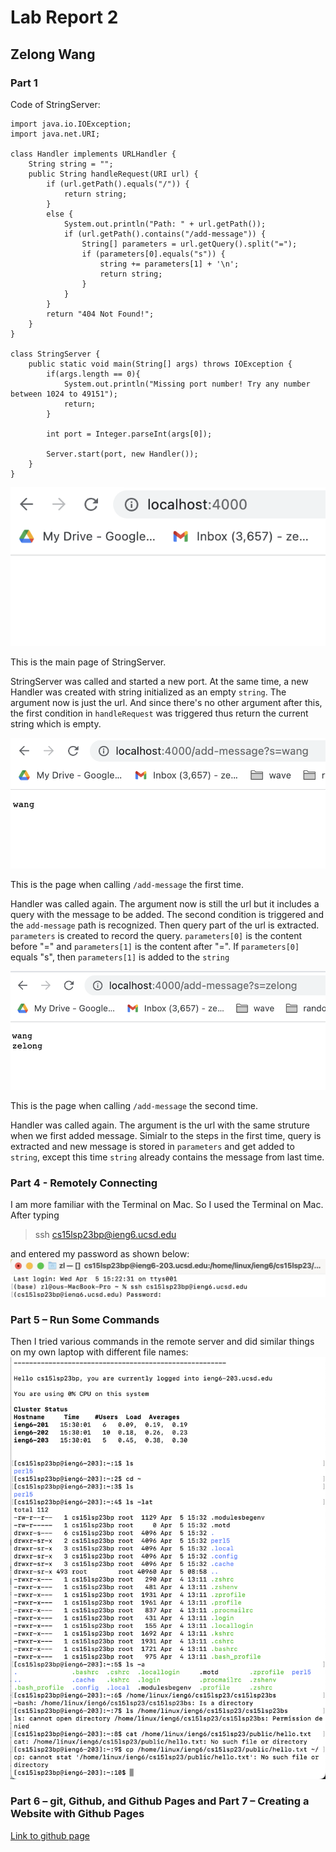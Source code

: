 # Lab Report 2
## Zelong Wang

### Part 1
Code of StringServer:
```
import java.io.IOException;
import java.net.URI;

class Handler implements URLHandler {
    String string = "";
    public String handleRequest(URI url) {
        if (url.getPath().equals("/")) {
            return string;
        } 
        else {
            System.out.println("Path: " + url.getPath());
            if (url.getPath().contains("/add-message")) {
                String[] parameters = url.getQuery().split("=");
                if (parameters[0].equals("s")) {
                    string += parameters[1] + '\n';
                    return string;
                }
            }
        }
        return "404 Not Found!";
    }
}

class StringServer {
    public static void main(String[] args) throws IOException {
        if(args.length == 0){
            System.out.println("Missing port number! Try any number between 1024 to 49151");
            return;
        }

        int port = Integer.parseInt(args[0]);

        Server.start(port, new Handler());
    }
}
```

![main page](stringserver1.png)

This is the main page of StringServer.

StringServer was called and started a new port. At the same time, a new Handler was created with string initialized as an empty ```string```. The argument now is just the url. And since there's no other argument after this, the first condition in ```handleRequest``` was triggered thus return the current string which is empty.

![first add-message page](stringserver2.png)

This is the page when calling ```/add-message``` the first time.

 Handler was called again. The argument now is still the url but it includes a query with the message to be added. The second condition is triggered and the ```add-message``` path is recognized. Then query part of the url is extracted. ```parameters``` is created to record the query. ```parameters[0]``` is the content before "=" and ```parameters[1]``` is the content after "=". If ```parameters[0]``` equals "s", then ```parameters[1]``` is added to the ```string```

![second add-message page](stringserver3.png)

This is the page when calling ```/add-message``` the second time.

Handler was called again. The argument is the url with the same struture when we first added message. Simialr to the steps in the first time, query is extracted and new message is stored in ```parameters``` and get added to ```string```, except this time ```string``` already contains the message from last time.



### Part 4 - Remotely Connecting
I am more familiar with the Terminal on Mac. So I used the Terminal on Mac. \
After typing 
> ssh cs15lsp23bp@ieng6.ucsd.edu

and entered my password as shown below:
![login remote server](password.png)

### Part 5 – Run Some Commands
Then I tried various commands in the remote server and did similar things on my own laptop with different file names:
![navigation](navigation.png)

### Part 6 – git, Github, and Github Pages and Part 7 – Creating a Website with Github Pages
[Link to github page](https://zew013.github.io/cse15l-lab-reports/)
